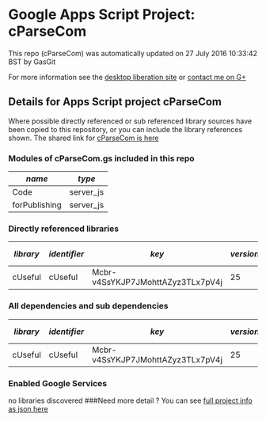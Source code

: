 # Google Apps Script Project: cParseCom
This repo (cParseCom) was automatically updated on 27 July 2016 10:33:42 BST by GasGit

For more information see the [desktop liberation site](http://ramblings.mcpher.com/Home/excelquirks/drivesdk/gettinggithubready "desktop liberation") or [contact me on G+](https://plus.google.com/+BruceMcpherson "Bruce McPherson - GDE")
## Details for Apps Script project cParseCom
Where possible directly referenced or sub referenced library sources have been copied to this repository, or you can include the library references shown. 
The shared link for [cParseCom is here](https://script.google.com/d/17Og7-oAPxubIB38lXSniOMcMWkH9I9FxOaLIeIeAACg__QaVxld-UHIb/edit?usp=sharing "open in the GAS IDE")

### Modules of cParseCom.gs included in this repo
*name*|*type*
--- | --- 
Code| server_js
forPublishing| server_js
### Directly referenced libraries
*library*|*identifier*|*key*|*version*|*dev mode*|*source*|
--- | --- | --- | --- | --- | --- 
cUseful| cUseful|Mcbr-v4SsYKJP7JMohttAZyz3TLx7pV4j|25|no|[here](libraries/cUseful "library source")
### All dependencies and sub dependencies
*library*|*identifier*|*key*|*version*|*dev mode*|*source*|
--- | --- | --- | --- | --- | --- 
cUseful| cUseful|Mcbr-v4SsYKJP7JMohttAZyz3TLx7pV4j|25|no|[here](libraries/cUseful "library source")
### Enabled Google Services
no libraries discovered
###Need more detail ?
You can see [full project info as json here](info.json)
